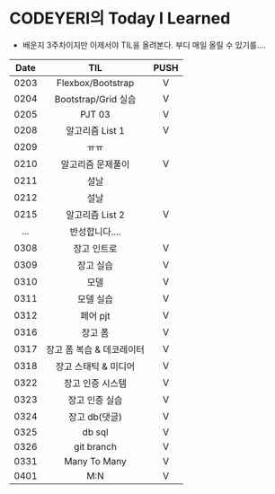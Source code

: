 # CODEYERI의 Today I Learned

- 배운지 3주차이지만 이제서야 TIL을 올려본다. 부디 매일 올릴 수 있기를....

| Date |            TIL            | PUSH |
| :--: | :-----------------------: | :--: |
| 0203 |     Flexbox/Bootstrap     |  V   |
| 0204 |    Bootstrap/Grid 실습    |  V   |
| 0205 |          PJT 03           |  V   |
| 0208 |      알고리즘 List 1      |  V   |
| 0209 |           ㅠㅠ            |      |
| 0210 |     알고리즘 문제풀이     |  V   |
| 0211 |           설날            |      |
| 0212 |           설날            |      |
| 0215 |      알고리즘 List 2      |  V   |
| ...  |      반성합니다....       |      |
| 0308 |        장고 인트로        |  V   |
| 0309 |         장고 실습         |  V   |
| 0310 |           모델            |  V   |
| 0311 |         모델 실습         |  V   |
| 0312 |         페어 pjt          |  V   |
| 0316 |          장고 폼          |  V   |
| 0317 | 장고 폼 복습 & 데코레이터 |  V   |
| 0318 |   장고 스태틱 & 미디어    |  V   |
| 0322 |     장고 인증 시스템      |  V   |
| 0323 |      장고 인증 실습       |  V   |
| 0324 |       장고 db(댓글)       |  V   |
| 0325 |          db sql           |  V   |
| 0326 |        git branch         |  V   |
| 0331 |       Many To Many        |  V   |
| 0401 |            M:N            |  V   |